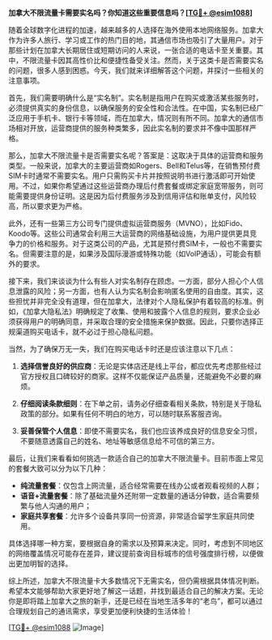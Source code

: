 **加拿大不限流量卡需要实名吗？你知道这些重要信息吗？[[TG💪+ @esim1088](https://t.me/s/esim1088)]**

随着全球数字化进程的加速，越来越多的人选择在海外使用本地网络服务。加拿大作为许多人旅行、学习或工作的热门目的地，其通信市场也吸引了大量用户。对于那些计划在加拿大长期居住或短期访问的人来说，一张合适的电话卡至关重要。其中，不限流量卡因其高性价比和便捷性备受关注。然而，关于这类卡是否需要实名的问题，很多人感到困惑。今天，我们就来详细解答这个问题，并探讨一些相关的注意事项。

首先，我们需要明确什么是“实名制”。实名制是指用户在购买或激活某些服务时，必须提供真实的身份信息，以确保服务的安全性和合法性。在中国，实名制已经广泛应用于手机卡、银行卡等领域，而在加拿大，情况则有所不同。加拿大的通信市场相对开放，运营商提供的服务种类繁多，因此实名制的要求并不像中国那样严格。

那么，加拿大不限流量卡是否需要实名呢？答案是：这取决于具体的运营商和服务类型。一般来说，加拿大的主要运营商如Rogers、Bell和Telus等，在销售预付费SIM卡时通常不需要实名。用户只需购买卡片并按照说明书进行激活即可开始使用。不过，如果你希望通过这些运营商办理后付费套餐或绑定家庭宽带服务，则可能需要提供身份证明。这是因为后付费服务涉及到信用评估和账单支付，风险较高，所以要求更为严格。

此外，还有一些第三方公司专门提供虚拟运营商服务（MVNO），比如Fido、Koodo等。这些公司通常会利用三大运营商的网络基础设施，为用户提供更具竞争力的价格和服务。对于这类公司的产品，尤其是预付费SIM卡，一般也不需要实名。但需要注意的是，如果涉及国际漫游或特殊功能（如VoIP通话），可能会有额外的要求。

接下来，我们来谈谈为什么有些人对实名制存在顾虑。一方面，部分人担心个人信息泄露的风险；另一方面，也有人认为实名制会影响匿名使用的自由度。其实，这些担忧并非完全没有道理，但在加拿大，法律对个人隐私保护有着较高的标准。例如，《加拿大隐私法》明确规定了收集、使用和披露个人信息的规则，要求企业必须获得用户的明确同意，并采取合理的安全措施来保护数据。因此，只要你选择正规渠道购买电话卡，就不必过于担心隐私问题。

当然，为了确保万无一失，我们在购买电话卡时还是应该注意以下几点：

1. **选择信誉良好的供应商**：无论是实体店还是线上平台，都应优先考虑那些经过官方授权且口碑较好的商家。这样不仅能保证产品质量，还能避免不必要的麻烦。
   
2. **仔细阅读条款细则**：在下单之前，请务必仔细查看相关条款，特别是关于隐私政策的部分。如果有任何不明白的地方，可以随时联系客服咨询。

3. **妥善保管个人信息**：即使不需要实名，我们也应该养成良好的信息安全习惯，不要随意透露自己的姓名、地址等敏感信息给不可信的第三方。

最后，让我们来看看如何挑选一款适合自己的加拿大不限流量卡。目前市面上常见的套餐大致可以分为以下几种：
- **纯流量套餐**：仅包含上网流量，适合经常需要在线办公或者观看视频的人群；
- **语音+流量套餐**：除了基础流量外还附带一定数量的通话分钟数，适合需要频繁与他人沟通的用户；
- **家庭共享套餐**：允许多个设备共享同一份资源，非常适合留学生家庭共同使用。

具体选择哪一种方案，要根据自身的需求以及预算来决定。同时，考虑到不同地区的网络覆盖情况可能存在差异，建议提前查询目标城市的信号强度排行榜，以便做出更加明智的选择。

综上所述，加拿大不限流量卡大多数情况下无需实名，但仍需根据具体情况判断。希望本文能够帮助大家更好地了解这一话题，并找到最适合自己的解决方案。无论你是即将踏上加拿大之旅的新手，还是已经在当地生活多年的“老鸟”，都可以通过合理规划自己的通讯需求，享受更加便利快捷的生活体验！

[[TG💪+ @esim1088](https://t.me/s/esim1088) ![Image](https://i.postimg.cc/4NQfJmqS/Snipaste-2025-05-13-00-14-12.png)]